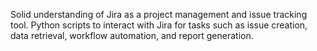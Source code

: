 Solid understanding of Jira as a project management and issue tracking tool. Python scripts to interact with Jira for tasks such as issue creation, data retrieval, workflow automation, and report generation. 